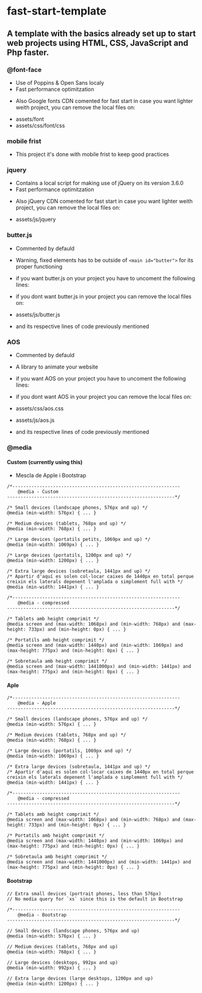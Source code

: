 # fast-start-template
## A template with the basics already set up to start web projects using HTML, CSS, JavaScript and Php faster.



### @font-face
- Use of Poppins & Open Sans localy
- Fast performance optimitzation

* Also Google fonts CDN comented for fast start in case you want lighter weith project, you can remove the local files on:
- assets/font
- assets/css/font/css



### mobile frist
- This project it's done with mobile frist to keep good practices



### jquery
- Contains a local script for making use of jQuery on its version 3.6.0
- Fast performance optimitzation

* Also jQuery CDN comented for fast start in case you want lighter weith project, you can remove the local files on:
- assets/js/jquery



### butter.js
- Commented by defauld
- Warning, fixed elements has to be outside of ```<main id="butter">``` for its proper functioning
- if you want butter.js on your project you have to uncoment the following lines:
   <!-- <script src="assets/js/butter.js"></script>
		<script>
			butter.init({cancelOnTouch: true});
		</script> -->

- if you dont want butter.js in your project you can remove the local files on:
- assets/js/butter.js
- and its respective lines of code previously mentioned


### AOS
- Commented by defauld
- A library to animate your website
- if you want AOS on your project you have to uncoment the following lines:
   <!-- <link rel="stylesheet" href="assets/css/aos.css"> -->
   <!-- <script src="assets/js/aos.js"></script>
		<script>
			AOS.init();
		</script> -->
    
- if you dont want AOS in your project you can remove the local files on:
- assets/css/aos.css
- assets/js/aos.js
- and its respective lines of code previously mentioned



### @media

#### Custom (currently using this)
- Mescla de Apple i Bootstrap
```
/*--------------------------------------------------------------
    @media - Custom
--------------------------------------------------------------*/

/* Small devices (landscape phones, 576px and up) */
@media (min-width: 576px) { ... }

/* Medium devices (tablets, 768px and up) */
@media (min-width: 768px) { ... }

/* Large devices (portatils petits, 1069px and up) */
@media (min-width: 1069px) { ... }

/* Large devices (portatils, 1200px and up) */
@media (min-width: 1200px) { ... }

/* Extra large devices (sobretaula, 1441px and up) */
/* Apartir d'aquí es solen col·locar caixes de 1440px en total perque creixin els laterals depenent l'amplada o simplement full with */
@media (min-width: 1441px) { ... }

/*--------------------------------------------------------------
    @media - compressed
--------------------------------------------------------------*/

/* Tablets amb height comprimit */
@media screen and (max-width: 1068px) and (min-width: 768px) and (max-height: 733px) and (min-height: 0px) { ... }

/* Portatils amb height comprimit */
@media screen and (max-width: 1440px) and (min-width: 1069px) and (max-height: 775px) and (min-height: 0px) { ... }

/* Sobretaula amb height comprimit */
@media screen and (max-width: 1441000px) and (min-width: 1441px) and (max-height: 775px) and (min-height: 0px) { ... }
```


#### Aple
```
/*--------------------------------------------------------------
    @media - Apple
--------------------------------------------------------------*/

/* Small devices (landscape phones, 576px and up) */
@media (min-width: 576px) { ... }

/* Medium devices (tablets, 768px and up) */
@media (min-width: 768px) { ... }

/* Large devices (portatils, 1069px and up) */
@media (min-width: 1069px) { ... }

/* Extra large devices (sobretaula, 1441px and up) */
/* Apartir d'aquí es solen col·locar caixes de 1440px en total perque creixin els laterals depenent l'amplada o simplement full with */
@media (min-width: 1441px) { ... }

/*--------------------------------------------------------------
    @media - compressed
--------------------------------------------------------------*/

/* Tablets amb height comprimit */
@media screen and (max-width: 1068px) and (min-width: 768px) and (max-height: 733px) and (min-height: 0px) { ... }

/* Portatils amb height comprimit */
@media screen and (max-width: 1440px) and (min-width: 1069px) and (max-height: 775px) and (min-height: 0px) { ... }

/* Sobretaula amb height comprimit */
@media screen and (max-width: 1441000px) and (min-width: 1441px) and (max-height: 775px) and (min-height: 0px) { ... }
```


#### Bootstrap
```
// Extra small devices (portrait phones, less than 576px)
// No media query for `xs` since this is the default in Bootstrap

/*--------------------------------------------------------------
    @media - Bootstrap
--------------------------------------------------------------*/

// Small devices (landscape phones, 576px and up)
@media (min-width: 576px) { ... }

// Medium devices (tablets, 768px and up)
@media (min-width: 768px) { ... }

// Large devices (desktops, 992px and up)
@media (min-width: 992px) { ... }

// Extra large devices (large desktops, 1200px and up)
@media (min-width: 1200px) { ... }
```
